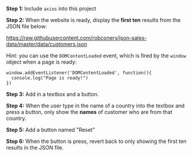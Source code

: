 **Step 1:** Include `axios` into this project

**Step 2:** When the website is ready, display the **first ten** results from the JSON file below:

 https://raw.githubusercontent.com/robconery/json-sales-data/master/data/customers.json

Hint: you can use the `DOMContentLoaded` event, which is fired by the `window` object when a page is ready:
 ```
window.addEventListener('DOMContentLoaded', function(){
   console.log("Page is ready!")
})
 ```

**Step 3:** Add in a textbox and a button.

**Step 4:** When the user type in the name of a country into the textbox and press a button, only show the **names** of customer who are from that country.

**Step 5:** Add a button named "Reset"

**Step 6:** When the button is press, revert back to only showing the first ten results in the JSON file.

